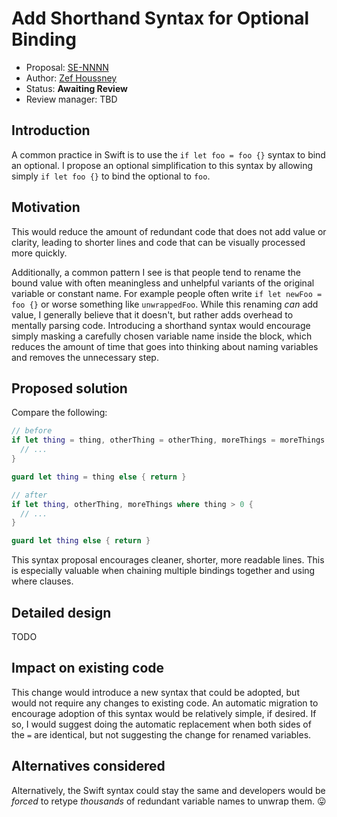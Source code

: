 # Add Shorthand Syntax for Optional Binding

* Proposal: [SE-NNNN](https://github.com/apple/swift-evolution/proposals/NNNN-optional-binding-shorthand.md)
* Author: [Zef Houssney](https://github.com/zef)
* Status: **Awaiting Review**
* Review manager: TBD

## Introduction

A common practice in Swift is to use the `if let foo = foo {}` syntax to bind an
optional. I propose an optional simplification to this syntax by allowing simply
`if let foo {}` to bind the optional to `foo`.


## Motivation

This would reduce the amount of redundant code that does not add value or
clarity, leading to shorter lines and code that can be visually processed more
quickly.

Additionally, a common pattern I see is that people tend to rename the bound
value with often meaningless and unhelpful variants of the original variable or
constant name. For example people often write `if let newFoo = foo {}` or worse
something like `unwrappedFoo`. While this renaming _can_ add value, I generally
believe that it doesn't, but rather adds overhead to mentally parsing code.
Introducing a shorthand syntax would encourage simply masking a carefully chosen
variable name inside the block, which reduces the amount of time that goes into
thinking about naming variables and removes the unnecessary step.


## Proposed solution

Compare the following:
```swift
// before
if let thing = thing, otherThing = otherThing, moreThings = moreThings where thing > 0 {
  // ...
}

guard let thing = thing else { return }

// after
if let thing, otherThing, moreThings where thing > 0 {
  // ...
}

guard let thing else { return }

```

This syntax proposal encourages cleaner, shorter, more readable lines. This is especially
valuable when chaining multiple bindings together and using where clauses.

## Detailed design

TODO


## Impact on existing code

This change would introduce a new syntax that could be adopted, but would not
require any changes to existing code. An automatic migration to encourage
adoption of this syntax would be relatively simple, if desired. If so, I would
suggest doing the automatic replacement when both sides of the `=` are
identical, but not suggesting the change for renamed variables.


## Alternatives considered

Alternatively, the Swift syntax could stay the same and developers would be
_forced_ to retype _thousands_ of redundant variable names to unwrap them. :stuck_out_tongue:

